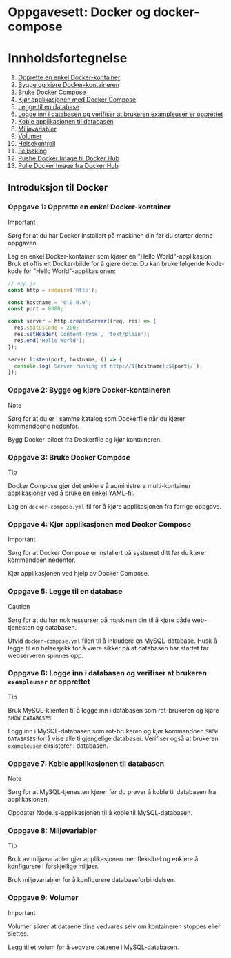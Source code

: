 # Oppgavesett: Docker og docker-compose
# Innholdsfortegnelse 

1. [Opprette en enkel Docker-kontainer](#oppgave-1-opprette-en-enkel-docker-kontainer)
2. [Bygge og kjøre Docker-kontaineren](#oppgave-2-bygge-og-kjøre-docker-kontaineren)
3. [Bruke Docker Compose](#oppgave-3-bruke-docker-compose)
4. [Kjør applikasjonen med Docker Compose](#oppgave-4-kjør-applikasjonen-med-docker-compose)
5. [Legge til en database](#oppgave-5-legge-til-en-database)
6. [Logge inn i databasen og verifiser at brukeren exampleuser er opprettet](#oppgave-6-logge-inn-i-databasen-og-verifiser-at-brukeren-exampleuser-er-opprettet)
7. [Koble applikasjonen til databasen](#oppgave-7-koble-applikasjonen-til-databasen)
8. [Miljøvariabler](#oppgave-8-miljøvariabler)
9. [Volumer](#oppgave-9-volumer)
10. [Helsekontroll](#oppgave-10-helsekontroll)
11. [Feilsøking](#oppgave-11-feilsøking)
12. [Pushe Docker Image til Docker Hub](#oppgave-12-pushe-docker-image-til-docker-hub)
13. [Pulle Docker Image fra Docker Hub](#oppgave-13-pulle-docker-image-fra-docker-hub)


## Introduksjon til Docker

### **Oppgave 1: Opprette en enkel Docker-kontainer**

> [!IMPORTANT]  
> Sørg for at du har Docker installert på maskinen din før du starter denne oppgaven.

Lag en enkel Docker-kontainer som kjører en "Hello World"-applikasjon. Bruk et offisielt Docker-bilde for å gjøre dette. Du kan bruke følgende Node-kode for "Hello World"-applikasjonen:

```javascript
// app.js
const http = require('http');

const hostname = '0.0.0.0';
const port = 8080;

const server = http.createServer((req, res) => {
  res.statusCode = 200;
  res.setHeader('Content-Type', 'text/plain');
  res.end('Hello World');
});

server.listen(port, hostname, () => {
  console.log(`Server running at http://${hostname}:${port}/`);
});
```


### **Oppgave 2: Bygge og kjøre Docker-kontaineren**

> [!NOTE]  
> Sørg for at du er i samme katalog som Dockerfile når du kjører kommandoene nedenfor.

Bygg Docker-bildet fra Dockerfile og kjør kontaineren. 


### **Oppgave 3: Bruke Docker Compose**

> [!TIP]  
> Docker Compose gjør det enklere å administrere multi-kontainer applikasjoner ved å bruke en enkel YAML-fil.

Lag en `docker-compose.yml` fil for å kjøre applikasjonen fra forrige oppgave.


### **Oppgave 4: Kjør applikasjonen med Docker Compose**

> [!IMPORTANT]  
> Sørg for at Docker Compose er installert på systemet ditt før du kjører kommandoen nedenfor.

Kjør applikasjonen ved hjelp av Docker Compose.


### **Oppgave 5: Legge til en database**

> [!CAUTION]  
> Sørg for at du har nok ressurser på maskinen din til å kjøre både web-tjenesten og databasen.

Utvid `docker-compose.yml` filen til å inkludere en MySQL-database. Husk å legge til en helsesjekk for å være sikker på at databasen har startet før webserveren spinnes opp.



### **Oppgave 6: Logge inn i databasen og verifiser at brukeren `exampleuser` er opprettet**

> [!TIP]  
> Bruk MySQL-klienten til å logge inn i databasen som rot-brukeren og kjøre `SHOW DATABASES`.

Logg inn i MySQL-databasen som rot-brukeren og kjør kommandoen `SHOW DATABASES` for å vise alle tilgjengelige databaser. Verifiser også at brukeren `exampleuser` eksisterer i databasen.



### **Oppgave 7: Koble applikasjonen til databasen**

> [!NOTE]  
> Sørg for at MySQL-tjenesten kjører før du prøver å koble til databasen fra applikasjonen.

Oppdater Node.js-applikasjonen til å koble til MySQL-databasen.


### **Oppgave 8: Miljøvariabler**

> [!TIP]  
> Bruk av miljøvariabler gjør applikasjonen mer fleksibel og enklere å konfigurere i forskjellige miljøer.

Bruk miljøvariabler for å konfigurere databaseforbindelsen.



### **Oppgave 9: Volumer**

> [!IMPORTANT]  
> Volumer sikrer at dataene dine vedvares selv om kontaineren stoppes eller slettes.

Legg til et volum for å vedvare dataene i MySQL-databasen.


<!-- ### **Oppgave 10: Skalerbarhet**

> [!TIP]  
> Skalerbarhet lar deg håndtere flere forespørsler ved å kjøre flere instanser av web-tjenesten.

Skaler web-tjenesten til å kjøre flere instanser.


### **Oppgave 10: Helsekontroll**

> [!NOTE]  
> Helsekontroller brukes til å overvåke tilstanden til en kontainer og sikre at den kjører som forventet.

Legg til en helsekontroll for web-tjenesten.


### **Oppgave 11: Feilsøking**

> [!IMPORTANT]  
> Feilsøking er en viktig ferdighet for å identifisere og rette opp feil i applikasjoner.

I denne oppgaven skal du finne og rette en feil i en Docker-konfigurasjon. Koden nedenfor er ment å sette opp en enkel Node.js-applikasjon som kobler til en MySQL-database og returnerer en melding fra databasen. Men det er en feil i konfigurasjonen som forhindrer applikasjonen fra å kjøre riktig.

```javascript
// app.js
const http = require('http');
const mysql = require('mysql2');

const hostname = '0.0.0.0';
const port = 8080;
const dbConfig = {
  host: process.env.MYSQL_HOST,
  user: process.env.MYSQL_USER,
  password: process.env.MYSQL_PASSWORD,
  database: process.env.MYSQL_DATABASE,
  port: 3306
};

const connection = mysql.createConnection(dbConfig);

connection.connect((err) => {
        if (err) throw err;
        console.log('Connected to database');

        const server = http.createServer((req, res) => {
                connection.query('SELECT message FROM messages LIMIT 1', (err, result) => {
                        if (err) throw err;

                        res.statusCode = 200;
                        res.setHeader('Content-Type', 'text/plain');
                        res.end(result[0].message);
                });
        });

        server.listen(port, hostname, () => {
                console.log(`Server running at http://${hostname}:${port}/`);
        });
});
```




### **Oppgave 12: Pushe Docker Image til Docker Hub**

> [!TIP]  
> Å pushe Docker images til Docker Hub gjør det enkelt å dele og distribuere applikasjonene dine.

I denne oppgaven skal vi pushe Docker imaget for web-containeren til Docker Hub.


### **Oppgave 13: Pulle Docker Image fra Docker Hub**

> [!TIP]  
> Å pulle Docker images fra Docker Hub gjør det enkelt å sette opp applikasjoner uten å måtte bygge dem lokalt.

I denne oppgaven skal vi pulle Docker imaget for web-containeren fra Docker Hub og bruke det i en `docker-compose`-fil.



